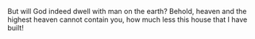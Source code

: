 But will God indeed dwell with man on the earth? Behold, heaven and the highest heaven cannot contain you, how much less this house that I have built!
